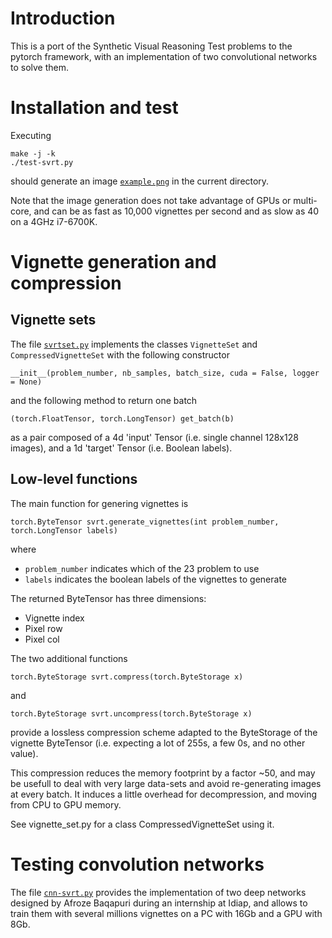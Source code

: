 # Introduction #

This is a port of the Synthetic Visual Reasoning Test problems to the
pytorch framework, with an implementation of two convolutional
networks to solve them.

# Installation and test #

Executing

```
make -j -k
./test-svrt.py
```

should generate an image
[`example.png`](https://fleuret.org/git-extract/pysvrt/example.png) in
the current directory.

Note that the image generation does not take advantage of GPUs or
multi-core, and can be as fast as 10,000 vignettes per second and as
slow as 40 on a 4GHz i7-6700K.

# Vignette generation and compression #

## Vignette sets ##

The file [`svrtset.py`](https://fleuret.org/git-extract/pysvrt/svrtset.py) implements the classes `VignetteSet` and
`CompressedVignetteSet` with the following constructor

```
__init__(problem_number, nb_samples, batch_size, cuda = False, logger = None)
```

and the following method to return one batch

```
(torch.FloatTensor, torch.LongTensor) get_batch(b)
```

as a pair composed of a 4d 'input' Tensor (i.e. single channel 128x128
images), and a 1d 'target' Tensor (i.e. Boolean labels).

## Low-level functions ##

The main function for genering vignettes is

```
torch.ByteTensor svrt.generate_vignettes(int problem_number, torch.LongTensor labels)
```

where

 * `problem_number` indicates which of the 23 problem to use
 * `labels` indicates the boolean labels of the vignettes to generate

The returned ByteTensor has three dimensions:

 * Vignette index
 * Pixel row
 * Pixel col

The two additional functions

```
torch.ByteStorage svrt.compress(torch.ByteStorage x)
```

and

```
torch.ByteStorage svrt.uncompress(torch.ByteStorage x)
```

provide a lossless compression scheme adapted to the ByteStorage of
the vignette ByteTensor (i.e. expecting a lot of 255s, a few 0s, and
no other value).

This compression reduces the memory footprint by a factor ~50, and may
be usefull to deal with very large data-sets and avoid re-generating
images at every batch. It induces a little overhead for decompression,
and moving from CPU to GPU memory.

See vignette_set.py for a class CompressedVignetteSet using it.

# Testing convolution networks #

The file
[`cnn-svrt.py`](https://fleuret.org/git-extract/pysvrt/cnn-svrt.py)
provides the implementation of two deep networks designed by Afroze
Baqapuri during an internship at Idiap, and allows to train them with
several millions vignettes on a PC with 16Gb and a GPU with 8Gb.
